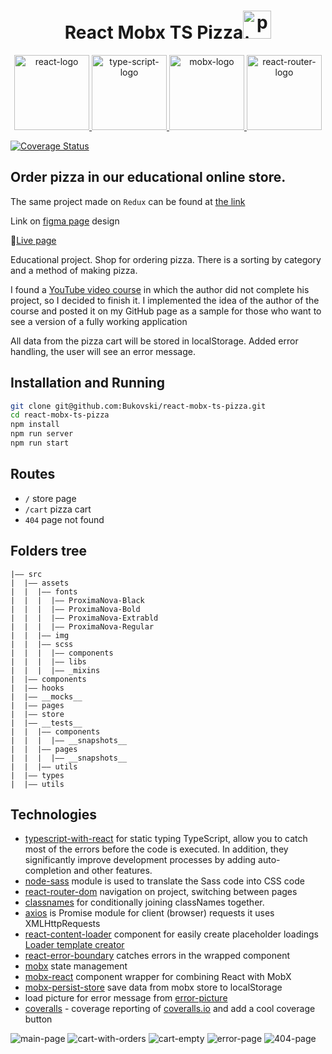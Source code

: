 <h1 align="center">
  React Mobx TS Pizza<img src="./screenshots/pizza-icon.png" alt="pizza-icon" title="pizza-icon" width="45"/>
</h1>

<p align="center">
    <a href="https://ru.reactjs.org/">
        <img src="./screenshots/icon-react.jpg" alt="react-logo" title="react" width="120"/>
    </a>
    <a href="https://www.typescriptlang.org/">
        <img src="./screenshots/icon-typescript.jpg" alt="type-script-logo" title="type-script" width="120"/>
    </a>
    <a href="https://redux.js.org/">
        <img src="./screenshots/icon-mobx.jpg" alt="mobx-logo" title="mobx" width="120"/>
    </a>
    <a href="https://reactrouter.com/">
        <img src="./screenshots/icon-react-router.jpg" alt="react-router-logo" title="react-router" width="120"/>
    </a>
</p>

[![Coverage Status](https://coveralls.io/repos/github/Bukovski/react-mobx-ts-pizza/badge.svg?branch=main)](https://coveralls.io/github/Bukovski/react-mobx-ts-pizza?branch=main)

## Order pizza in our educational online store.

The same project made on `Redux` can be found at [the link](https://github.com/Bukovski/redux-ts-pizza)

Link on [figma page](https://www.figma.com/file/wWUnQwvRDWBfPx1v1pCAfO/React-Pizza?node-id=0%3A1) design

🍕[Live page](https://react-pizza-ts.herokuapp.com/)

Educational project. Shop for ordering pizza. There is a sorting by category and a method of making pizza.

I found a [YouTube video course](https://www.youtube.com/playlist?list=PL0FGkDGJQjJFMRmP7wZ771m1Nx-m2_qXq) in which the author did not complete his project, so I decided to finish it. I implemented the idea of the author of the course and posted it on my GitHub page as a sample for those who want to see a version of a fully working application

All data from the pizza cart will be stored in localStorage. Added error handling, the user will see an error message.


## Installation and Running

```sh
git clone git@github.com:Bukovski/react-mobx-ts-pizza.git
cd react-mobx-ts-pizza
npm install
npm run server
npm run start
```


## Routes

- `/` store page
- `/cart` pizza cart
- `404` page not found



## Folders tree

```
|–– src
|  |–– assets
|  |  |–– fonts
|  |  |  |–– ProximaNova-Black
|  |  |  |–– ProximaNova-Bold
|  |  |  |–– ProximaNova-Extrabld
|  |  |  |–– ProximaNova-Regular
|  |  |–– img
|  |  |–– scss
|  |  |  |–– components
|  |  |  |–– libs
|  |  |  |–– _mixins
|  |–– components
|  |–– hooks
|  |–– __mocks__
|  |–– pages
|  |–– store
|  |–– __tests__
|  |  |–– components
|  |  |  |–– __snapshots__
|  |  |–– pages
|  |  |  |–– __snapshots__
|  |  |–– utils
|  |–– types
|  |–– utils

```


## Technologies

- [typescript-with-react](https://react-typescript-cheatsheet.netlify.app/docs/basic/setup) for static typing TypeScript, allow you to catch most of the errors before the code is executed. In addition, they significantly improve development processes by adding auto-completion and other features.
- [node-sass](https://github.com/sass/node-sass) module is used to translate the Sass code into CSS code
- [react-router-dom](https://github.com/remix-run/react-router/tree/main/packages/react-router-dom) navigation on project, switching between pages
- [classnames](https://github.com/JedWatson/classnames) for conditionally joining classNames together.
- [axios](https://github.com/axios/axios) is Promise module for client (browser) requests it uses XMLHttpRequests
- [react-content-loader](https://github.com/danilowoz/react-content-loader) component for easily create placeholder loadings [Loader template creator](https://skeletonreact.com/)
- [react-error-boundary](https://github.com/bvaughn/react-error-boundary) catches errors in the wrapped component
- [mobx](https://mobx.js.org/README.html) state management
- [mobx-react](https://github.com/mobxjs/mobx-react) component wrapper for combining React with MobX
- [mobx-persist-store](https://github.com/quarrant/mobx-persist-store) save data from mobx store to localStorage
- load picture for error message from [error-picture](https://icons8.ru/illustrations/web-elements/404-error) 
- [coveralls](https://github.com/nickmerwin/node-coveralls) - coverage reporting of [coveralls.io](https://coveralls.io/) and add a cool coverage button


![main-page](./screenshots/main-page.jpg)
![cart-with-orders](./screenshots/cart-with-order.jpg)
![cart-empty](./screenshots/cart-empty.jpg)
![error-page](./screenshots/error-page.jpg)
![404-page](./screenshots/404-page.jpg)